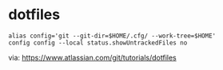 # dotfiles

```
alias config='git --git-dir=$HOME/.cfg/ --work-tree=$HOME'
config config --local status.showUntrackedFiles no
```

via: https://www.atlassian.com/git/tutorials/dotfiles
